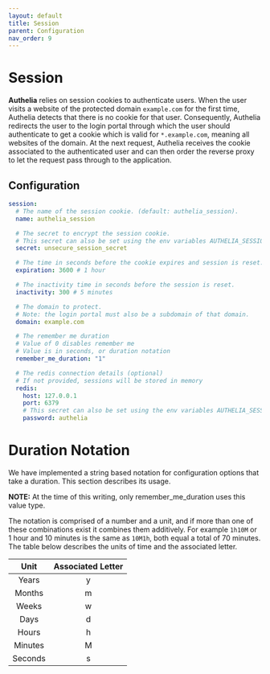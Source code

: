```yaml
---
layout: default
title: Session
parent: Configuration
nav_order: 9
---
```


# Session

**Authelia** relies on session cookies to authenticate users. When the user visits
a website of the protected domain `example.com` for the first time, Authelia detects
that there is no cookie for that user. Consequently, Authelia redirects the user
to the login portal through which the user should authenticate to get a cookie which
is valid for `*.example.com`, meaning all websites of the domain.
At the next request, Authelia receives the cookie associated to the authenticated user
and can then order the reverse proxy to let the request pass through to the application.

## Configuration

```yaml
session:
  # The name of the session cookie. (default: authelia_session).
  name: authelia_session

  # The secret to encrypt the session cookie.
  # This secret can also be set using the env variables AUTHELIA_SESSION_SECRET
  secret: unsecure_session_secret

  # The time in seconds before the cookie expires and session is reset.
  expiration: 3600 # 1 hour

  # The inactivity time in seconds before the session is reset.
  inactivity: 300 # 5 minutes

  # The domain to protect.
  # Note: the login portal must also be a subdomain of that domain.
  domain: example.com

  # The remember me duration
  # Value of 0 disables remember me
  # Value is in seconds, or duration notation
  remember_me_duration: "1"

  # The redis connection details (optional)
  # If not provided, sessions will be stored in memory
  redis:
    host: 127.0.0.1
    port: 6379
    # This secret can also be set using the env variables AUTHELIA_SESSION_REDIS_PASSWORD
    password: authelia
```

# Duration Notation

We have implemented a string based notation for configuration options that take a duration. This section describes its
usage.

**NOTE:** At the time of this writing, only remember_me_duration uses this value type.
 
The notation is comprised of a number and a unit, and if more than one of these combinations exist it combines
them additively. For example `1h10M` or 1 hour and 10 minutes is the same as `10M1h`, both equal a total of 70 minutes.
The table below describes the units of time and the associated letter.

|Unit   |Associated Letter|
|:-----:|:---------------:|
|Years  |y                |
|Months |m                |
|Weeks  |w                |
|Days   |d                |
|Hours  |h                |
|Minutes|M                |
|Seconds|s                |